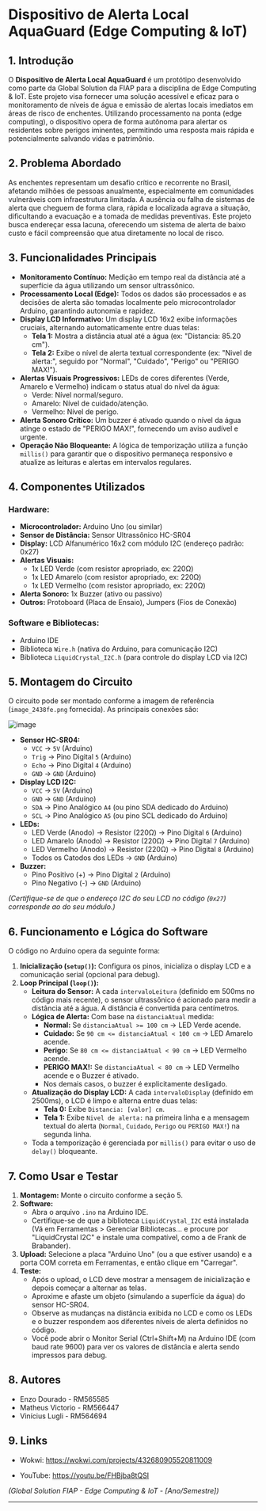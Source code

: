 # Dispositivo de Alerta Local AquaGuard (Edge Computing & IoT)

## 1. Introdução

O **Dispositivo de Alerta Local AquaGuard** é um protótipo desenvolvido como parte da Global Solution da FIAP para a disciplina de Edge Computing & IoT. Este projeto visa fornecer uma solução acessível e eficaz para o monitoramento de níveis de água e emissão de alertas locais imediatos em áreas de risco de enchentes. Utilizando processamento na ponta (edge computing), o dispositivo opera de forma autônoma para alertar os residentes sobre perigos iminentes, permitindo uma resposta mais rápida e potencialmente salvando vidas e patrimônio.

## 2. Problema Abordado

As enchentes representam um desafio crítico e recorrente no Brasil, afetando milhões de pessoas anualmente, especialmente em comunidades vulneráveis com infraestrutura limitada. A ausência ou falha de sistemas de alerta que cheguem de forma clara, rápida e localizada agrava a situação, dificultando a evacuação e a tomada de medidas preventivas. Este projeto busca endereçar essa lacuna, oferecendo um sistema de alerta de baixo custo e fácil compreensão que atua diretamente no local de risco.

## 3. Funcionalidades Principais

* **Monitoramento Contínuo:** Medição em tempo real da distância até a superfície da água utilizando um sensor ultrassônico.
* **Processamento Local (Edge):** Todos os dados são processados e as decisões de alerta são tomadas localmente pelo microcontrolador Arduino, garantindo autonomia e rapidez.
* **Display LCD Informativo:** Um display LCD 16x2 exibe informações cruciais, alternando automaticamente entre duas telas:
    * **Tela 1:** Mostra a distância atual até a água (ex: "Distancia: 85.20 cm").
    * **Tela 2:** Exibe o nível de alerta textual correspondente (ex: "Nivel de alerta:", seguido por "Normal", "Cuidado", "Perigo" ou "PERIGO MAX!").
* **Alertas Visuais Progressivos:** LEDs de cores diferentes (Verde, Amarelo e Vermelho) indicam o status atual do nível da água:
    * Verde: Nível normal/seguro.
    * Amarelo: Nível de cuidado/atenção.
    * Vermelho: Nível de perigo.
* **Alerta Sonoro Crítico:** Um buzzer é ativado quando o nível da água atinge o estado de "PERIGO MAX!", fornecendo um aviso audível e urgente.
* **Operação Não Bloqueante:** A lógica de temporização utiliza a função `millis()` para garantir que o dispositivo permaneça responsivo e atualize as leituras e alertas em intervalos regulares.

## 4. Componentes Utilizados

### Hardware:
* **Microcontrolador:** Arduino Uno (ou similar)
* **Sensor de Distância:** Sensor Ultrassônico HC-SR04
* **Display:** LCD Alfanumérico 16x2 com módulo I2C (endereço padrão: 0x27)
* **Alertas Visuais:**
    * 1x LED Verde (com resistor apropriado, ex: 220Ω)
    * 1x LED Amarelo (com resistor apropriado, ex: 220Ω)
    * 1x LED Vermelho (com resistor apropriado, ex: 220Ω)
* **Alerta Sonoro:** 1x Buzzer (ativo ou passivo)
* **Outros:** Protoboard (Placa de Ensaio), Jumpers (Fios de Conexão)

### Software e Bibliotecas:
* Arduino IDE
* Biblioteca `Wire.h` (nativa do Arduino, para comunicação I2C)
* Biblioteca `LiquidCrystal_I2C.h` (para controle do display LCD via I2C)

## 5. Montagem do Circuito

O circuito pode ser montado conforme a imagem de referência (`image_2438fe.png` fornecida). As principais conexões são:

![image](https://github.com/user-attachments/assets/0c107a15-508c-4451-9bc4-476fb5678712)

* **Sensor HC-SR04:**
    * `VCC` -> `5V` (Arduino)
    * `Trig` -> Pino Digital `5` (Arduino)
    * `Echo` -> Pino Digital `4` (Arduino)
    * `GND` -> `GND` (Arduino)
* **Display LCD I2C:**
    * `VCC` -> `5V` (Arduino)
    * `GND` -> `GND` (Arduino)
    * `SDA` -> Pino Analógico `A4` (ou pino SDA dedicado do Arduino)
    * `SCL` -> Pino Analógico `A5` (ou pino SCL dedicado do Arduino)
* **LEDs:**
    * LED Verde (Anodo) -> Resistor (220Ω) -> Pino Digital `6` (Arduino)
    * LED Amarelo (Anodo) -> Resistor (220Ω) -> Pino Digital `7` (Arduino)
    * LED Vermelho (Anodo) -> Resistor (220Ω) -> Pino Digital `8` (Arduino)
    * Todos os Catodos dos LEDs -> `GND` (Arduino)
* **Buzzer:**
    * Pino Positivo (+) -> Pino Digital `2` (Arduino)
    * Pino Negativo (-) -> `GND` (Arduino)

*(Certifique-se de que o endereço I2C do seu LCD no código (`0x27`) corresponde ao do seu módulo.)*

## 6. Funcionamento e Lógica do Software

O código no Arduino opera da seguinte forma:

1.  **Inicialização (`setup()`):** Configura os pinos, inicializa o display LCD e a comunicação serial (opcional para debug).
2.  **Loop Principal (`loop()`):**
    * **Leitura do Sensor:** A cada `intervaloLeitura` (definido em 500ms no código mais recente), o sensor ultrassônico é acionado para medir a distância até a água. A distância é convertida para centímetros.
    * **Lógica de Alerta:** Com base na `distanciaAtual` medida:
        * **Normal:** Se `distanciaAtual >= 100 cm` -> LED Verde acende.
        * **Cuidado:** Se `90 cm <= distanciaAtual < 100 cm` -> LED Amarelo acende.
        * **Perigo:** Se `80 cm <= distanciaAtual < 90 cm` -> LED Vermelho acende.
        * **PERIGO MAX!:** Se `distanciaAtual < 80 cm` -> LED Vermelho acende e o Buzzer é ativado.
        * Nos demais casos, o buzzer é explicitamente desligado.
    * **Atualização do Display LCD:** A cada `intervaloDisplay` (definido em 2500ms), o LCD é limpo e alterna entre duas telas:
        * **Tela 0:** Exibe `Distancia: [valor] cm`.
        * **Tela 1:** Exibe `Nivel de alerta:` na primeira linha e a mensagem textual do alerta (`Normal`, `Cuidado`, `Perigo` ou `PERIGO MAX!`) na segunda linha.
    * Toda a temporização é gerenciada por `millis()` para evitar o uso de `delay()` bloqueante.

## 7. Como Usar e Testar

1.  **Montagem:** Monte o circuito conforme a seção 5.
2.  **Software:**
    * Abra o arquivo `.ino` na Arduino IDE.
    * Certifique-se de que a biblioteca `LiquidCrystal_I2C` está instalada (Vá em Ferramentas > Gerenciar Bibliotecas... e procure por "LiquidCrystal I2C" e instale uma compatível, como a de Frank de Brabander).
3.  **Upload:** Selecione a placa "Arduino Uno" (ou a que estiver usando) e a porta COM correta em Ferramentas, e então clique em "Carregar".
4.  **Teste:**
    * Após o upload, o LCD deve mostrar a mensagem de inicialização e depois começar a alternar as telas.
    * Aproxime e afaste um objeto (simulando a superfície da água) do sensor HC-SR04.
    * Observe as mudanças na distância exibida no LCD e como os LEDs e o buzzer respondem aos diferentes níveis de alerta definidos no código.
    * Você pode abrir o Monitor Serial (Ctrl+Shift+M) na Arduino IDE (com baud rate 9600) para ver os valores de distância e alerta sendo impressos para debug.

## 8. Autores

* Enzo Dourado - RM565585
* Matheus Victorio - RM566447
* Vinícius Lugli - RM564694

## 9. Links

* Wokwi: https://wokwi.com/projects/432680905520811009

* YouTube: https://youtu.be/FHBjba8tQSI

*(Global Solution FIAP - Edge Computing & IoT - [Ano/Semestre])*

---
